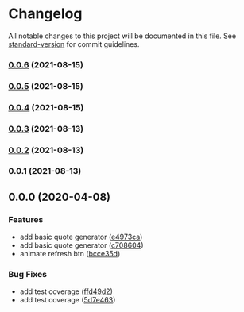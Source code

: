 # Changelog

All notable changes to this project will be documented in this file. See [standard-version](https://github.com/conventional-changelog/standard-version) for commit guidelines.

### [0.0.6](https://github.com/Mephis29/Nginx/compare/v0.0.5...v0.0.6) (2021-08-15)

### [0.0.5](https://github.com/Mephis29/Nginx/compare/v0.0.4...v0.0.5) (2021-08-15)

### [0.0.4](https://github.com/Mephis29/Nginx/compare/v0.0.3...v0.0.4) (2021-08-15)

### [0.0.3](https://github.com/Mephis29/Nginx/compare/v0.0.2...v0.0.3) (2021-08-13)

### [0.0.2](https://github.com/Mephis29/Nginx/compare/v0.0.1...v0.0.2) (2021-08-13)

### 0.0.1 (2021-08-13)

## 0.0.0 (2020-04-08)


### Features

* add basic quote generator ([e4973ca](https://github.com/boale/ngQuote/commit/e4973ca5ad486ef3908cebb95d82341a8f3e4de7))
* add basic quote generator ([c708604](https://github.com/boale/ngQuote/commit/c708604081727bf6c0f6c1e083af3b42a1504757))
* animate refresh btn ([bcce35d](https://github.com/boale/ngQuote/commit/bcce35d120cd2995bebe67861e76f89d60f24661))


### Bug Fixes

* add test coverage ([ffd49d2](https://github.com/boale/ngQuote/commit/ffd49d2ae0f05798b61e0b0ffc8a070bfa3cf0ee))
* add test coverage ([5d7e463](https://github.com/boale/ngQuote/commit/5d7e4630ea23a6fa5746669e8b8188d99e5da048))
